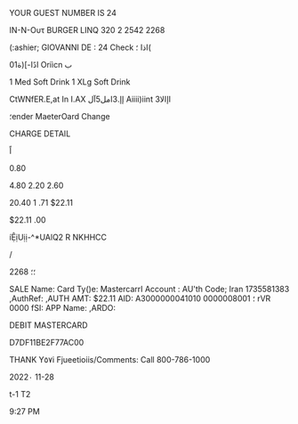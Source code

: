 YOUR GUEST NUMBER IS
24

ΙΝ-Ν-Ουτ  BURGER  LINQ
320  2  2542  2268

(:ashier;  GIOVANNI  DE
:  24
Check
اذا
؛(

 0ادًا-](ة1
Oriìcn ب

1  Med  Soft  Drink
1  XLg  Soft  Drink

CtWNfER.E,at  In
Ι.ΑΧ
إإ.3امل5آل
Aiiii)iint  اإالا3

؛ender  MaeterOard
Change

CHARGE  DETAIL

اً

0.80

4.80
2.20
2.60

20.40
1 .71
$22.11

$22.11
.00

íỆịUịị-^*UAlQ2  R
NKHHCC

/

2268 ؛؛

SALE
Name:
Card  Ту()е:  MastercarrI
Account :
AU'th  Code;
Iran
1735581383
,AuthRef:
,AUTH  AMT:
$22.11
AID:
Α3000000041010
؛
0000008001
rVR
0000
fSI:
APP  Name:
,ARDO:

DEBIT  MASTERCARD

D7DF11BE2F77AC00

THANK  Y٥٧i
Fjueetioiis/Comments:  Call  800-786-1000

2022٠ 11-28

t-1  Τ2

9:27  PM


